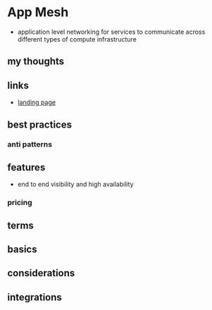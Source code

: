 # App Mesh

- application level networking for services to communicate across different types of compute infrastructure

## my thoughts

## links

- [landing page](https://aws.amazon.com/app-mesh/?did=ap_card&trk=ap_card)

## best practices

### anti patterns

## features

- end to end visibility and high availability

### pricing

## terms

## basics

## considerations

## integrations

